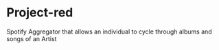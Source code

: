 # Project-red

Spotify Aggregator that allows an individual to cycle through albums and songs of an Artist
